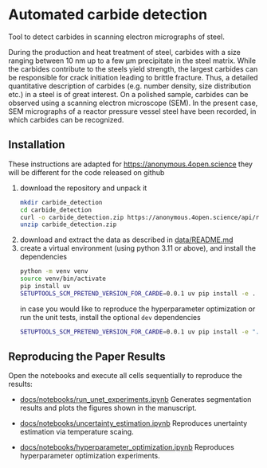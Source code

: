 # Automated carbide detection

Tool to detect carbides in scanning electron micrographs of steel.

During the production and heat treatment of steel, carbides with a size ranging between 10 nm up to a few µm precipitate in the steel matrix. While the carbides contribute to the steels yield strength, the largest carbides can be responsible for crack initiation leading to brittle fracture. Thus, a detailed quantitative description of carbides (e.g. number density, size distribution etc.) in a steel is of great interest.
On a polished sample, carbides can be observed using a scanning electron microscope (SEM). In the present case, SEM micrographs of a reactor pressure vessel steel have been recorded, in which carbides can be recognized.

## Installation

These instructions are adapted for https://anonymous.4open.science they will be different for the code released on github

1. download the repository and unpack it
   ```bash
   mkdir carbide_detection
   cd carbide_detection
   curl -o carbide_detection.zip https://anonymous.4open.science/api/repo/carbide_detection/zip
   unzip carbide_detection.zip
   ```
2. download and extract the data as described in [data/README.md](data/README.md)
3. create a virtual environment (using python 3.11 or above), and install the dependencies
   ```bash
   python -m venv venv
   source venv/bin/activate
   pip install uv
   SETUPTOOLS_SCM_PRETEND_VERSION_FOR_CARDE=0.0.1 uv pip install -e .
   ```
   in case you would like to reproduce the hyperparameter optimization or run the unit tests, install the optional `dev` dependencies
   ```bash
   SETUPTOOLS_SCM_PRETEND_VERSION_FOR_CARDE=0.0.1 uv pip install -e ".[dev]"
   ```

## Reproducing the Paper Results

Open the notebooks and execute all cells sequentially to reproduce the results:

- [docs/notebooks/run_unet_experiments.ipynb](docs/notebooks/run_unet_experiments.ipynb)
  Generates segmentation results and plots the figures shown in the manuscript.

- [docs/notebooks/uncertainty_estimation.ipynb](docs/notebooks/uncertainty_estimation.ipynb)
  Reproduces unertainty estimation via temperature scaing.

- [docs/notebooks/hyperparameter_optimization.ipynb](docs/notebooks/hyperparameter_optimization.ipynb)
  Reproduces hyperparameter optimization experiments.

